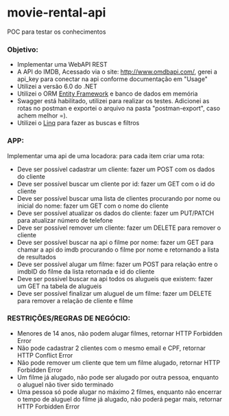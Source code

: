 # movie-rental-api
POC para testar os conhecimentos

### Objetivo:
* Implementar uma WebAPI REST
* A API do IMDB, Acessado via o site: http://www.omdbapi.com/, gerei a api_key para conectar na api conforme documentação em "Usage"
* Utilizei a versão 6.0 do .NET
* Utilizei o ORM [Entity Framework](https://learn.microsoft.com/pt-br/ef/) e banco de dados em memória
* Swagger está habilitado, utilizei para realizar os testes. Adicionei as rotas no postman e exportei o arquivo na pasta "postman-export", caso achem melhor =).
* Utilizei o [Linq](https://learn.microsoft.com/pt-br/dotnet/csharp/programming-guide/concepts/linq/) para fazer as buscas e filtros

### APP:
Implementar uma api de uma locadora: para cada item criar uma rota:
- Deve ser possível cadastrar um cliente: fazer um POST com os dados do cliente
- Deve ser possível buscar um cliente por id: fazer um GET com o id do cliente
- Deve ser possível buscar uma lista de clientes procurando por nome ou inicial do nome: fazer um GET com o nome do cliente
- Deve ser possível atualizar os dados do cliente: fazer um PUT/PATCH para atualizar número de telefone
- Deve ser possível remover um cliente: fazer um DELETE para remover o cliente
- Deve ser possível buscar na api o filme por nome: fazer um GET para chamar a api do imdb procurando o filme por nome e retornando a lista de resultados
- Deve ser possível alugar um filme: fazer um POST para relação entre o imdbID do filme da lista retornada e id do cliente
- Deve ser possivel buscar na api todos os alugueis que existem: fazer um GET na tabela de alugueis
- Deve ser possível finalizar um aluguel de um filme: fazer um DELETE para remover a relação de cliente e filme

### RESTRIÇÕES/REGRAS DE NEGÓCIO:
* Menores de 14 anos, não podem alugar filmes, retornar HTTP Forbidden Error
* Não pode cadastrar 2 clientes com o mesmo email e CPF, retornar HTTP Conflict Error
* Não pode remover um cliente que tem um filme alugado, retornar HTTP Forbidden Error
* Um filme já alugado, não pode ser alugado por outra pessoa, enquanto o aluguel não tiver sido terminado
* Uma pessoa só pode alugar no máximo 2 filmes, enquanto não encerrar o tempo de aluguel do filme já alugado, não poderá pegar mais, retornar HTTP Forbidden Error
